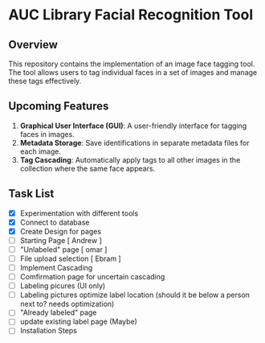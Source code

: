# AUC Library Facial Recognition Tool

## Overview

This repository contains the implementation of an image face tagging tool. The tool allows users to tag individual faces in a set of images and manage these tags effectively.

## Upcoming Features

1. **Graphical User Interface (GUI)**: A user-friendly interface for tagging faces in images.
2. **Metadata Storage**: Save identifications in separate metadata files for each image.
3. **Tag Cascading**: Automatically apply tags to all other images in the collection where the same face appears.

## Task List

- [x] Experimentation with different tools
- [x] Connect to database
- [x] Create Design for pages
- [ ] Starting Page [ Andrew ]
- [ ] "Unlabeled" page [ omar ]
- [ ] File upload selection [ Ebram ]
- [ ] Implement Cascading
- [ ] Comfirmation page for uncertain cascading
- [ ] Labeling picures (UI only)
- [ ] Labeling pictures optimize label location (should it be below a person next to? needs optimization)
- [ ] "Already labeled" page
- [ ] update existing label page (Maybe) 
- [ ] Installation Steps
